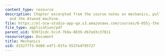```yaml
---
content_type: resource
description: Chapter excerpted from the course notes on mechanics, pulley acceleration,
  and the Atwood machine.
file: https://ol-ocw-studio-app-qa.s3.amazonaws.com/courses/6-055j-the-art-of-approximation-in-science-and-engineering-spring-2008/d15277f38d80e4f101fa5537e4f95727_apr25b.pdf
file_type: application/pdf
parent_uid: 93972cdc-5ccd-7b9a-8839-db7ed3c37011
resourcetype: Document
title: Mechanics
uid: d15277f3-8d80-e4f1-01fa-5537e4f95727
---
```

